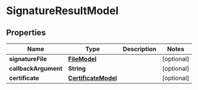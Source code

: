 

# SignatureResultModel


## Properties

| Name | Type | Description | Notes |
|------------ | ------------- | ------------- | -------------|
|**signatureFile** | [**FileModel**](FileModel.md) |  |  [optional] |
|**callbackArgument** | **String** |  |  [optional] |
|**certificate** | [**CertificateModel**](CertificateModel.md) |  |  [optional] |



